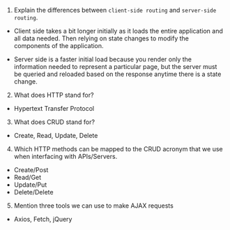 1.  Explain the differences between `client-side routing` and `server-side routing`.
   - Client side takes a bit longer initially as it loads the entire application and all data needed. Then relying on state changes to modify the components    of the application.

   - Server side is a faster initial load because you render only the information needed to represent a particular page, but the server must be queried and reloaded based on the response anytime there is a state change.

 2.  What does HTTP stand for?
   - Hypertext Transfer Protocol

 3.  What does CRUD stand for?
   - Create, Read, Update, Delete

 4.  Which HTTP methods can be mapped to the CRUD acronym that we use when interfacing with APIs/Servers.
   - Create/Post  
   - Read/Get  
   - Update/Put    
   - Delete/Delete

 5.  Mention three tools we can use to make AJAX requests
   - Axios, Fetch, jQuery
